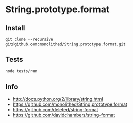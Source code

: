 # String.prototype.format

## Install

```
git clone --recursive git@github.com:monolithed/String.prototype.format.git
```

## Tests

```
node tests/run
```

## Info

* http://docs.python.org/2/library/string.html
* https://github.com/monolithed/String.prototype.format
* https://github.com/deleted/string-format
* https://github.com/davidchambers/string-format
